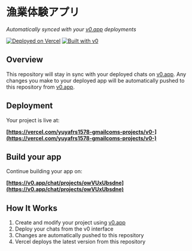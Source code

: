 # 漁業体験アプリ

*Automatically synced with your [v0.app](https://v0.app) deployments*

[![Deployed on Vercel](https://img.shields.io/badge/Deployed%20on-Vercel-black?style=for-the-badge&logo=vercel)](https://vercel.com/yuyafrs1578-gmailcoms-projects/v0-)
[![Built with v0](https://img.shields.io/badge/Built%20with-v0.app-black?style=for-the-badge)](https://v0.app/chat/projects/owVUxUbsdne)

## Overview

This repository will stay in sync with your deployed chats on [v0.app](https://v0.app).
Any changes you make to your deployed app will be automatically pushed to this repository from [v0.app](https://v0.app).

## Deployment

Your project is live at:

**[https://vercel.com/yuyafrs1578-gmailcoms-projects/v0-](https://vercel.com/yuyafrs1578-gmailcoms-projects/v0-)**

## Build your app

Continue building your app on:

**[https://v0.app/chat/projects/owVUxUbsdne](https://v0.app/chat/projects/owVUxUbsdne)**

## How It Works

1. Create and modify your project using [v0.app](https://v0.app)
2. Deploy your chats from the v0 interface
3. Changes are automatically pushed to this repository
4. Vercel deploys the latest version from this repository